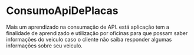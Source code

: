 # ConsumoApiDePlacas
Mais um aprendizado na consumação de API. está aplicação tem a finalidade de aprendizado e utilização por oficinas para que possam saber informações do veiculo caso o cliente não saiba responder algumas informações sobre seu veiculo.
